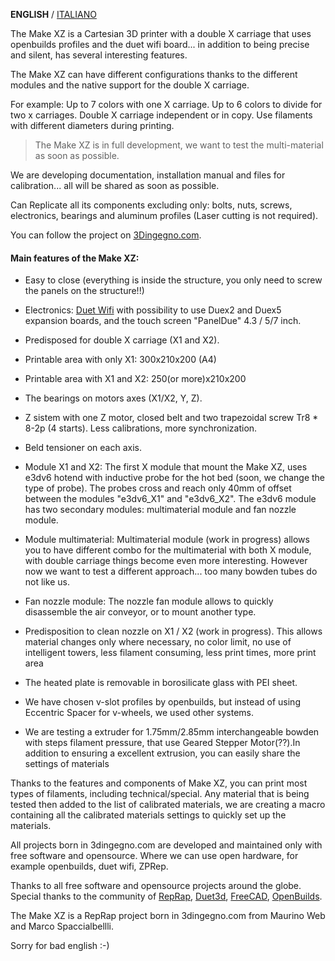 **ENGLISH** / [ITALIANO](README(IT).md)

The Make XZ is a Cartesian 3D printer with a double X carriage that uses openbuilds profiles and the duet wifi board... in addition to being precise and silent, has several interesting features.

The Make XZ can have different configurations thanks to the different modules and the native support for the double X carriage.

For example: Up to 7 colors with one X carriage. Up to 6 colors to divide for two x carriages. Double X carriage independent or in copy. Use filaments with different diameters during printing.

>The Make XZ is in full development, we want to test the multi-material as soon as possible.

We are developing documentation, installation manual and files for calibration... all will be shared as soon as possible.

Can Replicate all its components excluding only: bolts, nuts, screws, electronics, bearings and aluminum profiles (Laser cutting is not required).

You can follow the project on [3Dingegno.com](http://www.3dingegno.com/stampa-3d/3d-printer-make-xz/).

#### Main features of the Make XZ:

- Easy to close (everything is inside the structure, you only need to screw the panels on the structure!!)
	
- Electronics: [Duet Wifi](https://www.duet3d.com/DuetWifi) with possibility to use Duex2 and Duex5 expansion boards, and the touch screen "PanelDue" 4.3 / 5/7 inch.

- Predisposed for double X carriage (X1 and X2).

- Printable area with only X1: 300x210x200 (A4)
- Printable area with X1 and X2: 250(or more)x210x200

- The bearings on motors axes (X1/X2, Y, Z).

- Z sistem with one Z motor, closed belt and two trapezoidal screw Tr8 * 8-2p (4 starts). Less calibrations, more synchronization.

- Beld tensioner on each axis.

- Module X1 and X2: The first X module that mount the Make XZ, uses e3dv6 hotend with inductive probe for the hot bed (soon, we change the type of probe). The probes cross and reach only 40mm of offset between the modules "e3dv6_X1" and "e3dv6_X2". The e3dv6 module has two secondary modules: multimaterial module and fan nozzle module.

- Module multimaterial: Multimaterial module (work in progress) allows you to have different combo for the multimaterial with both X module, with double carriage things become even more interesting. However now we want to test a different approach... too many bowden tubes do not like us.

- Fan nozzle module: The nozzle fan module allows to quickly disassemble the air conveyor, or to mount another type.

- Predisposition to clean nozzle on X1 / X2 (work in progress). This allows material changes only where necessary, no color limit, no use of intelligent towers, less filament consuming, less print times, more print area

- The heated plate is removable in borosilicate glass with PEI sheet.

- We have chosen v-slot profiles by openbuilds, but instead of using Eccentric Spacer for v-wheels, we used other systems.

- We are testing a extruder for 1.75mm/2.85mm interchangeable bowden with steps filament pressure, that use Geared Stepper Motor(??).In addition to ensuring a excellent extrusion, you can easily share the settings of materials

Thanks to the features and components of Make XZ, you can print most types of filaments, including technical/special. Any material that is being tested then added to the list of calibrated materials, we are creating a macro containing all the calibrated materials settings to quickly set up the materials.

All projects born in 3dingegno.com are developed and maintained only with free software and opensource. Where we can use open hardware, for example openbuilds, duet wifi, ZPRep.

Thanks to all free software and opensource projects around the globe.
Special thanks to the community of [RepRap](http://forums.reprap.org/index.php), [Duet3d](https://www.duet3d.com/forum/), [FreeCAD](https://forum.freecadweb.org/), [OpenBuilds](http://openbuilds.org/).

The Make XZ is a RepRap project born in 3dingegno.com from Maurino Web and Marco Spaccialbellli.

Sorry for bad english :-)



